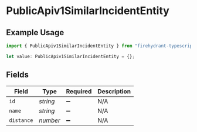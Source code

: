 # PublicApiv1SimilarIncidentEntity

## Example Usage

```typescript
import { PublicApiv1SimilarIncidentEntity } from "firehydrant-typescript-sdk/models/components";

let value: PublicApiv1SimilarIncidentEntity = {};
```

## Fields

| Field              | Type               | Required           | Description        |
| ------------------ | ------------------ | ------------------ | ------------------ |
| `id`               | *string*           | :heavy_minus_sign: | N/A                |
| `name`             | *string*           | :heavy_minus_sign: | N/A                |
| `distance`         | *number*           | :heavy_minus_sign: | N/A                |